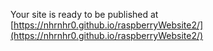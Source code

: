 Your site is ready to be published at [https://nhrnhr0.github.io/raspberryWebsite2/](https://nhrnhr0.github.io/raspberryWebsite2/)
